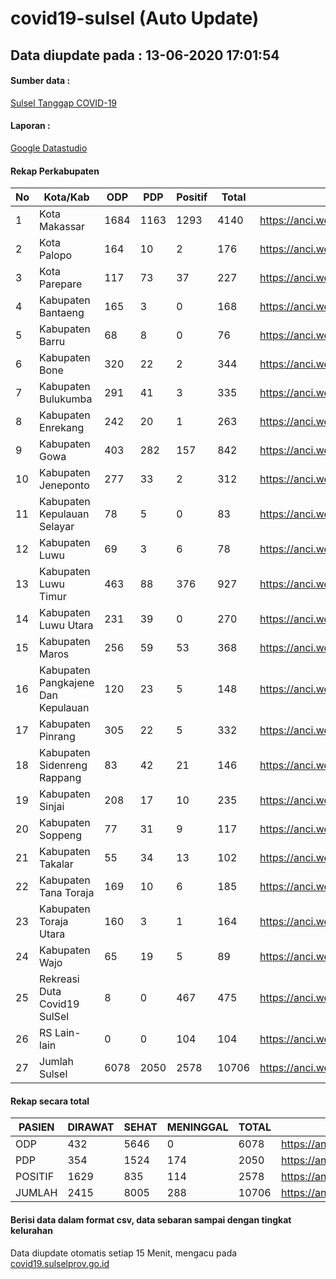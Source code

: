 
# covid19-sulsel (Auto Update)

## Data diupdate pada : 13-06-2020 17:01:54

#### Sumber data :
[Sulsel Tanggap COVID-19](https://covid19.sulselprov.go.id)

#### Laporan :
[Google Datastudio](https://datastudio.google.com/s/jythWGc1j4w)

#### Rekap Perkabupaten 
|No|Kota/Kab|ODP|PDP|Positif|Total|Link|
| --- | --- | --- | --- | --- | --- | --- |
|1|Kota Makassar|1684|1163|1293|4140|https://anci.web.id/cor/kota_makassar|
|2|Kota Palopo|164|10|2|176|https://anci.web.id/cor/kota_palopo|
|3|Kota Parepare|117|73|37|227|https://anci.web.id/cor/kota_parepare|
|4|Kabupaten Bantaeng|165|3|0|168|https://anci.web.id/cor/kabupaten_bantaeng|
|5|Kabupaten Barru|68|8|0|76|https://anci.web.id/cor/kabupaten_barru|
|6|Kabupaten Bone|320|22|2|344|https://anci.web.id/cor/kabupaten_bone|
|7|Kabupaten Bulukumba|291|41|3|335|https://anci.web.id/cor/kabupaten_bulukumba|
|8|Kabupaten Enrekang|242|20|1|263|https://anci.web.id/cor/kabupaten_enrekang|
|9|Kabupaten Gowa|403|282|157|842|https://anci.web.id/cor/kabupaten_gowa|
|10|Kabupaten Jeneponto|277|33|2|312|https://anci.web.id/cor/kabupaten_jeneponto|
|11|Kabupaten Kepulauan Selayar|78|5|0|83|https://anci.web.id/cor/kabupaten_kepulauan_selayar|
|12|Kabupaten Luwu|69|3|6|78|https://anci.web.id/cor/kabupaten_luwu|
|13|Kabupaten Luwu Timur|463|88|376|927|https://anci.web.id/cor/kabupaten_luwu_timur|
|14|Kabupaten Luwu Utara|231|39|0|270|https://anci.web.id/cor/kabupaten_luwu_utara|
|15|Kabupaten Maros|256|59|53|368|https://anci.web.id/cor/kabupaten_maros|
|16|Kabupaten Pangkajene Dan Kepulauan|120|23|5|148|https://anci.web.id/cor/kabupaten_pangkajene_dan_kepulauan|
|17|Kabupaten Pinrang|305|22|5|332|https://anci.web.id/cor/kabupaten_pinrang|
|18|Kabupaten Sidenreng Rappang|83|42|21|146|https://anci.web.id/cor/kabupaten_sidenreng_rappang|
|19|Kabupaten Sinjai|208|17|10|235|https://anci.web.id/cor/kabupaten_sinjai|
|20|Kabupaten Soppeng|77|31|9|117|https://anci.web.id/cor/kabupaten_soppeng|
|21|Kabupaten Takalar|55|34|13|102|https://anci.web.id/cor/kabupaten_takalar|
|22|Kabupaten Tana Toraja|169|10|6|185|https://anci.web.id/cor/kabupaten_tana_toraja|
|23|Kabupaten Toraja Utara|160|3|1|164|https://anci.web.id/cor/kabupaten_toraja_utara|
|24|Kabupaten Wajo|65|19|5|89|https://anci.web.id/cor/kabupaten_wajo|
|25|Rekreasi Duta Covid19 SulSel|8|0|467|475|https://anci.web.id/cor/rekreasi_duta_covid19_sulsel|
|26|RS Lain-lain|0|0|104|104|https://anci.web.id/cor/rs_lain-lain|
|27|Jumlah Sulsel|6078|2050|2578|10706|https://anci.web.id/cor/jumlah_sulsel|

#### Rekap secara total

| PASIEN | DIRAWAT | SEHAT | MENINGGAL | TOTAL | LINK |
| ---- | -------- | ---- | ---- |  ---- | ---- |
| ODP | 432 | 5646 | 0 | 6078 | https://anci.web.id/cor/odp_detail.html |
| PDP | 354 | 1524 | 174 | 2050 | https://anci.web.id/cor/pdp_detail.html |
| POSITIF | 1629 | 835 | 114 | 2578 | https://anci.web.id/cor/positif_detail.html |
| JUMLAH | 2415 | 8005 | 288 | 10706 | https://anci.web.id/cor/jumlah_sulsel/ |

 
#### Berisi data dalam format csv, data sebaran sampai dengan tingkat kelurahan

Data diupdate otomatis setiap 15 Menit, mengacu pada [covid19.sulselprov.go.id](https://covid19.sulselprov.go.id)

